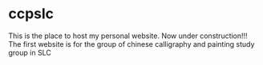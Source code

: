# ccpslc
This is the place to host my personal website. 
Now under construction!!!
The first website is for the group of chinese calligraphy and painting study group in SLC
